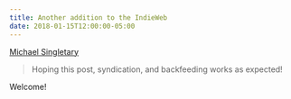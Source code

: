 ```yaml
---
title: Another addition to the IndieWeb
date: 2018-01-15T12:00:00-05:00
---
```


[Michael Singletary](https://singletary.io/2018/so-indieweb-giving-this-a-try-thanks-to-indirect-suggestions)

> Hoping this post, syndication, and backfeeding works as expected!

Welcome!


